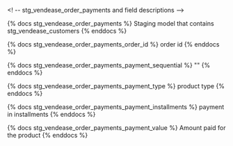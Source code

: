<! -- stg_vendease_order_payments and field descriptions -->

{% docs stg_vendease_order_payments %}
Staging model that contains stg_vendease_customers
{% enddocs %}

{% docs stg_vendease_order_payments_order_id %}
order id
{% enddocs %}

{% docs stg_vendease_order_payments_payment_sequential %}
""
{% enddocs %}

{% docs stg_vendease_order_payments_payment_type %}
product type
{% enddocs %}

{% docs stg_vendease_order_payments_payment_installments %}
payment in installments
{% enddocs %}

{% docs stg_vendease_order_payments_payment_value %}
Amount paid for the product
{% enddocs %}
